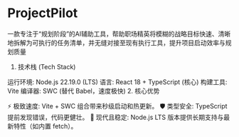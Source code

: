 # ProjectPilot
一款专注于“规划阶段”的AI辅助工具，帮助职场精英将模糊的战略目标快速、清晰地拆解为可执行的任务清单，并无缝对接至现有执行工具，提升项目启动效率与规划质量


1. 技术栈 (Tech Stack)

运行环境: Node.js 22.19.0 (LTS)
语言: React 18 + TypeScript (核心)
构建工具: Vite
编译器: SWC (替代 Babel，速度极快)
2. 核心优势

⚡ 极致速度: Vite + SWC 组合带来秒级启动和热更新。
🛡️ 类型安全: TypeScript 提前发现错误，代码更健壮。
🚀 现代且稳定: Node.js LTS 版本提供长期支持与最新特性（如内置 fetch）。